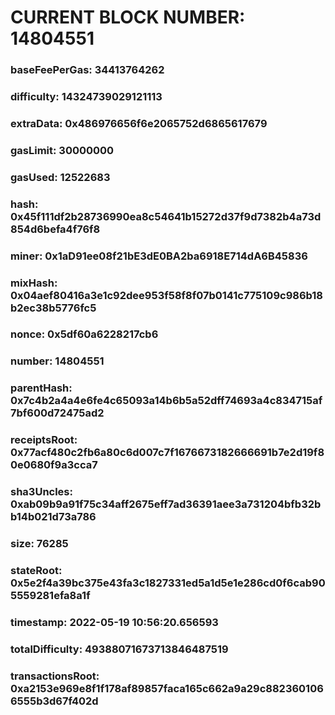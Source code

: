 # CURRENT BLOCK NUMBER: 14804551

### baseFeePerGas: 34413764262
### difficulty: 14324739029121113
### extraData: 0x486976656f6e2065752d6865617679
### gasLimit: 30000000
### gasUsed: 12522683
### hash: 0x45f111df2b28736990ea8c54641b15272d37f9d7382b4a73d854d6befa4f76f8
### miner: 0x1aD91ee08f21bE3dE0BA2ba6918E714dA6B45836
### mixHash: 0x04aef80416a3e1c92dee953f58f8f07b0141c775109c986b18b2ec38b5776fc5
### nonce: 0x5df60a6228217cb6
### number: 14804551
### parentHash: 0x7c4b2a4a4e6fe4c65093a14b6b5a52dff74693a4c834715af7bf600d72475ad2
### receiptsRoot: 0x77acf480c2fb6a80c6d007c7f1676673182666691b7e2d19f80e0680f9a3cca7
### sha3Uncles: 0xab09b9a91f75c34aff2675eff7ad36391aee3a731204bfb32bb14b021d73a786
### size: 76285
### stateRoot: 0x5e2f4a39bc375e43fa3c1827331ed5a1d5e1e286cd0f6cab905559281efa8a1f
### timestamp: 2022-05-19 10:56:20.656593
### totalDifficulty: 49388071673713846487519
### transactionsRoot: 0xa2153e969e8f1f178af89857faca165c662a9a29c8823601066555b3d67f402d
